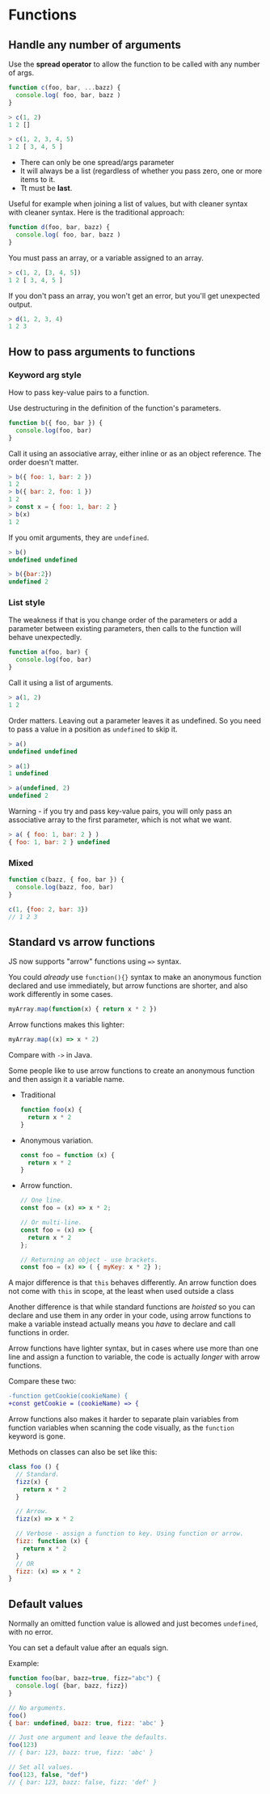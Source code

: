 # Functions


## Handle any number of arguments

Use the **spread operator** to allow the function to be called with any number of args.

```javascript
function c(foo, bar, ...bazz) {
  console.log( foo, bar, bazz )
}
```

```javascript
> c(1, 2)
1 2 []

> c(1, 2, 3, 4, 5)
1 2 [ 3, 4, 5 ]
```

- There can only be one spread/args parameter
- It will always be a list (regardless of whether you pass zero, one or more items to it.
- Tt must be **last**.


Useful for example when joining a list of values, but with cleaner syntax with cleaner syntax. Here is the traditional approach:

```javascript
function d(foo, bar, bazz) {
  console.log( foo, bar, bazz )
}
```

You must pass an array, or a variable assigned to an array.

```javascript
> c(1, 2, [3, 4, 5])
1 2 [ 3, 4, 5 ]
```

If you don't pass an array, you won't get an error, but you'll get unexpected output.

```javascript
> d(1, 2, 3, 4)
1 2 3
```


## How to pass arguments to functions

### Keyword arg style

How to pass key-value pairs to a function.

Use destructuring in the definition of the function's parameters.

```javascript
function b({ foo, bar }) {
  console.log(foo, bar)
}
```

Call it using an associative array, either inline or as an object reference. The order doesn't matter.

```javascript
> b({ foo: 1, bar: 2 })
1 2
> b({ bar: 2, foo: 1 })
1 2
> const x = { foo: 1, bar: 2 }
> b(x)
1 2
```

If you omit arguments, they are `undefined`.

```javascript
> b()
undefined undefined

> b({bar:2})
undefined 2
```

### List style

The weakness if that is you change order of the parameters or add a parameter between existing parameters, then calls to the function will behave unexpectedly.

```javascript
function a(foo, bar) {
  console.log(foo, bar)
}
```

Call it using a list of arguments.

```javascript
> a(1, 2)
1 2
```

Order matters. Leaving out a parameter leaves it as undefined. So you need to pass a value in a position as `undefined` to skip it.

```javascript
> a()
undefined undefined

> a(1)
1 undefined

> a(undefined, 2)
undefined 2
```

Warning - if you try and pass key-value pairs, you will only pass an associative array to the first parameter, which is not what we want.

```javascript
> a( { foo: 1, bar: 2 } )
{ foo: 1, bar: 2 } undefined
```

### Mixed

```javascript
function c(bazz, { foo, bar }) {
  console.log(bazz, foo, bar)
}

c(1, {foo: 2, bar: 3})
// 1 2 3
```


## Standard vs arrow functions

JS now supports "arrow" functions using `=>` syntax.

You could _already_ use `function(){}` syntax to make an anonymous function declared and use immediately, but arrow functions are shorter, and also work differently in some cases.

```javascript
myArray.map(function(x) { return x * 2 })
```

Arrow functions makes this lighter:

```javascript
myArray.map((x) => x * 2)
```

Compare with `->` in Java.

Some people like to use arrow functions to create an anonymous function and then assign it a variable name.

- Traditional
    ```javascript
    function foo(x) {
      return x * 2
    }
    ```
- Anonymous variation.
    ```javascript
    const foo = function (x) {
      return x * 2
    }
    ```
- Arrow function.
    ```javascript
    // One line.
    const foo = (x) => x * 2;

    // Or multi-line.
    const foo = (x) => {
      return x * 2
    };

    // Returning an object - use brackets.
    const foo = (x) => ( { myKey: x * 2} );
    ```

A major difference is that `this` behaves differently. An arrow function does not come with `this` in scope, at the least when used outside a class

Another difference is that while standard functions are _hoisted_ so you can declare and use them in any order in your code, using arrow functions to make a variable instead actually means you _have_ to declare and call functions in order.

Arrow functions have lighter syntax, but in cases where use more than one line and assign a function to variable, the code is actually _longer_ with arrow functions.

Compare these two:

```diff
-function getCookie(cookieName) {
+const getCookie = (cookieName) => {
```

Arrow functions also makes it harder to separate plain variables from function variables when scanning the code visually, as the `function` keyword is gone.

Methods on classes can also be set like this:

```javascript
class foo () {
  // Standard.
  fizz(x) {
    return x * 2
  }

  // Arrow.
  fizz(x) => x * 2

  // Verbose - assign a function to key. Using function or arrow.
  fizz: function (x) {
    return x * 2
  }
  // OR
  fizz: (x) => x * 2
}
```


## Default values

Normally an omitted function value is allowed and just becomes `undefined`, with no error.

You can set a default value after an equals sign.

Example:

```javascript
function foo(bar, bazz=true, fizz="abc") {
  console.log( {bar, bazz, fizz})
}

// No arguments.
foo()
{ bar: undefined, bazz: true, fizz: 'abc' }

// Just one argument and leave the defaults.
foo(123)
// { bar: 123, bazz: true, fizz: 'abc' }

// Set all values.
foo(123, false, "def")
// { bar: 123, bazz: false, fizz: 'def' }
```
